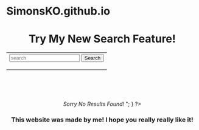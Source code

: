 # SimonsKO.github.io
<!DOCTYPE html>
<html>
<title> XSS Tutorial #2 </title>
<body>
<h1 align="center"> Try My New Search Feature! </h1>
<table align="center">
<tr><td>
<form action="index.php" method="get">
	<input type="text" name="search" placeholder="search" />
	<input type="submit" value="Search" />
</form>
</td></tr>
</table>
<br />
<br />
<p align="center">
<?php
if(isset($_GET["search"]))
{
	echo "The results of your search for: ".$_GET["search"];
	echo "<br /><br /> <i>Sorry No Results Found! </i>";
}
?>
</p>
<h3 align="center"> This website was made by me! I hope you really really like it! </h3>
</body>
</html> 
